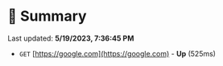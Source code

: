 # 📖 Summary
Last updated: **5/19/2023, 7:36:45 PM**

- `GET` [https://google.com](https://google.com) - **Up** (525ms)

